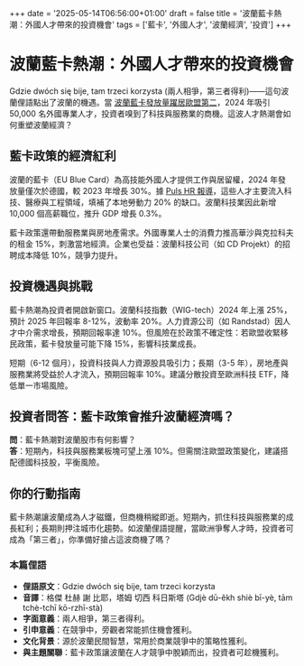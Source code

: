 +++
date = '2025-05-14T06:56:00+01:00'
draft = false
title = '波蘭藍卡熱潮：外國人才帶來的投資機會'
tags = ['藍卡', '外國人才', '波蘭經濟', '投資']
+++

# 波蘭藍卡熱潮：外國人才帶來的投資機會

Gdzie dwóch się bije, tam trzeci korzysta (兩人相爭，第三者得利)——這句波蘭俚語點出了波蘭的機遇。當 [波蘭藍卡發放量躍居歐盟第二](https://www.salon24.pl/newsroom/1442596,polska-druga-w-ue-pod-wzgledem-niebieskich-kart-dla-imigrantow-to-kapitalna-wiadomosc)，2024 年吸引 50,000 名外國專業人才，投資者嗅到了科技與服務業的商機。這波人才熱潮會如何重塑波蘭經濟？

## 藍卡政策的經濟紅利

波蘭的藍卡（EU Blue Card）為高技能外國人才提供工作與居留權，2024 年發放量僅次於德國，較 2023 年增長 30%。據 [Puls HR 報導](https://www.pulshr.pl/praca-tymczasowa/polska-przyciaga-zagranicznych-specjalistow-umiemy-konkurowac-o-talenty-z-rynkow-globalnych,111969.html)，這些人才主要流入科技、醫療與工程領域，填補了本地勞動力 20% 的缺口。波蘭科技業因此新增 10,000 個高薪職位，推升 GDP 增長 0.3%。

藍卡政策還帶動服務業與房地產需求。外國專業人士的消費力推高華沙與克拉科夫的租金 15%，刺激當地經濟。企業也受益：波蘭科技公司（如 CD Projekt）的招聘成本降低 10%，競爭力提升。

## 投資機遇與挑戰

藍卡熱潮為投資者開啟新窗口。波蘭科技指數（WIG-tech）2024 年上漲 25%，預計 2025 年回報率 8-12%，波動率 20%。人力資源公司（如 Randstad）因人才中介需求增長，預期回報率達 10%。但風險在於政策不確定性：若歐盟收緊移民政策，藍卡發放量可能下降 15%，影響科技業成長。

短期（6-12 個月），投資科技與人力資源股具吸引力；長期（3-5 年），房地產與服務業將受益於人才流入，預期回報率 10%。建議分散投資至歐洲科技 ETF，降低單一市場風險。

## 投資者問答：藍卡政策會推升波蘭經濟嗎？

**問**：藍卡熱潮對波蘭股市有何影響？  
**答**：短期內，科技與服務業板塊可望上漲 10%。但需關注歐盟政策變化，建議搭配德國科技股，平衡風險。

## 你的行動指南

藍卡熱潮讓波蘭成為人才磁鐵，但商機稍縱即逝。短期內，抓住科技與服務業的成長紅利；長期則押注城市化趨勢。如波蘭俚語提醒，當歐洲爭奪人才時，投資者可成為「第三者」，你準備好搶占這波商機了嗎？

### 本篇俚語

- **俚語原文**：Gdzie dwóch się bije, tam trzeci korzysta  
- **音譯**：格傑 杜赫 謝 比耶，塔姆 切西 科日斯塔 (Gdjè dū-ěkh shiè bī-yè, tām tchè-tchī kō-rzhī-stà)  
- **字面意義**：兩人相爭，第三者得利。  
- **引申意義**：在競爭中，旁觀者常能抓住機會獲利。  
- **文化背景**：源於波蘭民間智慧，常用於商業競爭中的策略性獲利。  
- **與主題關聯**：藍卡政策讓波蘭在人才競爭中脫穎而出，投資者可趁機獲利。